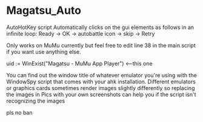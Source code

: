 # Magatsu_Auto
AutoHotKey script
Automatically clicks on the gui elements as follows in an infinite loop:
Ready -> OK -> autobattle icon -> skip -> Retry

Only works on MuMu currently but feel free to edit line 38 in the main script if you want use anything else.

uid := WinExist("Magatsu - MuMu App Player") <--this one

You can find out the window title of whatever emulator you're using with the WindowSpy script that comes with your ahk installation.
Different emulators or graphics cards sometimes render images slightly differently so replacing the images in Pics with your own screenshots can help you if the script isn't recognizing the images

pls no ban
